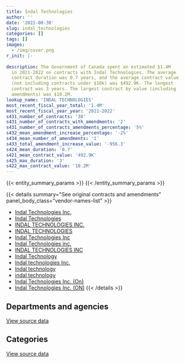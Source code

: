 ```yaml
---
title: Indal Technologies
author: ''
date: '2022-08-30'
slug: indal_technologies
categories: []
tags: []
images:
  - /img/cover.png
r_init: |-
  
description: The Government of Canada spent an estimated $1.4M
  in 2021-2022 on contracts with Indal Technologies. The average
  contract duration was 0.7 years, and the average contract value
  (not including contracts under $10k) was $492.9K. The longest
  contract was 3 years. The largest contract by value (including
  amendments) was $10.2M.
lookup_name: 'INDAL TECHNOLOGIES'
most_recent_fiscal_year_total: '1.4M'
most_recent_fiscal_year_year: '2021-2022'
s431_number_of_contracts: '38'
s431_number_of_contracts_with_amendments: '2'
s431_number_of_contracts_amendments_percentage: '5%'
s432_mean_amendment_increase_percentage: '-2%'
s434_mean_number_of_amendments: '1'
s433_total_amendment_increase_value: '-956.3'
s424_mean_duration: '0.7'
s421_mean_contract_value: '492.9K'
s425_max_duration: '3'
s422_max_contract_value: '10.2M'
---
```


<script src="/rmarkdown-libs/htmlwidgets/htmlwidgets.js"></script>
<link href="/rmarkdown-libs/datatables-css/datatables-crosstalk.css" rel="stylesheet" />
<script src="/rmarkdown-libs/datatables-binding/datatables.js"></script>
<script src="/rmarkdown-libs/jquery/jquery-3.6.0.min.js"></script>
<link href="/rmarkdown-libs/dt-core-bootstrap/css/dataTables.bootstrap.min.css" rel="stylesheet" />
<link href="/rmarkdown-libs/dt-core-bootstrap/css/dataTables.bootstrap.extra.css" rel="stylesheet" />
<script src="/rmarkdown-libs/dt-core-bootstrap/js/jquery.dataTables.min.js"></script>
<script src="/rmarkdown-libs/dt-core-bootstrap/js/dataTables.bootstrap.min.js"></script>
<link href="/rmarkdown-libs/crosstalk/css/crosstalk.min.css" rel="stylesheet" />
<script src="/rmarkdown-libs/crosstalk/js/crosstalk.min.js"></script>
<script src="/rmarkdown-libs/htmlwidgets/htmlwidgets.js"></script>
<link href="/rmarkdown-libs/datatables-css/datatables-crosstalk.css" rel="stylesheet" />
<script src="/rmarkdown-libs/datatables-binding/datatables.js"></script>
<script src="/rmarkdown-libs/jquery/jquery-3.6.0.min.js"></script>
<link href="/rmarkdown-libs/dt-core-bootstrap/css/dataTables.bootstrap.min.css" rel="stylesheet" />
<link href="/rmarkdown-libs/dt-core-bootstrap/css/dataTables.bootstrap.extra.css" rel="stylesheet" />
<script src="/rmarkdown-libs/dt-core-bootstrap/js/jquery.dataTables.min.js"></script>
<script src="/rmarkdown-libs/dt-core-bootstrap/js/dataTables.bootstrap.min.js"></script>
<link href="/rmarkdown-libs/crosstalk/css/crosstalk.min.css" rel="stylesheet" />
<script src="/rmarkdown-libs/crosstalk/js/crosstalk.min.js"></script>

{{< entity_summary_params >}}
{{< /entity_summary_params >}}

{{< details summary="See original contracts and amendments" panel_body_class="vendor-names-list" >}}
- [Indal Technologies Inc.](https://search.open.canada.ca/en/ct/?sort=contract_value_f%20desc&page=1&search_text=%22Indal%20Technologies%20Inc.%22)
- [Indal Technologies](https://search.open.canada.ca/en/ct/?sort=contract_value_f%20desc&page=1&search_text=%22Indal%20Technologies%22)
- [INDAL TECHNOLOGIES INC.](https://search.open.canada.ca/en/ct/?sort=contract_value_f%20desc&page=1&search_text=%22INDAL%20TECHNOLOGIES%20INC.%22)
- [INDAL TECHNOLOGIES](https://search.open.canada.ca/en/ct/?sort=contract_value_f%20desc&page=1&search_text=%22INDAL%20TECHNOLOGIES%22)
- [Indal Technologies Inc](https://search.open.canada.ca/en/ct/?sort=contract_value_f%20desc&page=1&search_text=%22Indal%20Technologies%20Inc%22)
- [Indal Technologies inc.](https://search.open.canada.ca/en/ct/?sort=contract_value_f%20desc&page=1&search_text=%22Indal%20Technologies%20inc.%22)
- [INDAL TECHNOLOGIES INC](https://search.open.canada.ca/en/ct/?sort=contract_value_f%20desc&page=1&search_text=%22INDAL%20TECHNOLOGIES%20INC%22)
- [Indal Technology](https://search.open.canada.ca/en/ct/?sort=contract_value_f%20desc&page=1&search_text=%22Indal%20Technology%22)
- [Indal technologies Inc.](https://search.open.canada.ca/en/ct/?sort=contract_value_f%20desc&page=1&search_text=%22Indal%20technologies%20Inc.%22)
- [Indal technology](https://search.open.canada.ca/en/ct/?sort=contract_value_f%20desc&page=1&search_text=%22Indal%20technology%22)
- [indal technology](https://search.open.canada.ca/en/ct/?sort=contract_value_f%20desc&page=1&search_text=%22indal%20technology%22)
- [Indal Technologies Inc. (On)](https://search.open.canada.ca/en/ct/?sort=contract_value_f%20desc&page=1&search_text=%22Indal%20Technologies%20Inc.%20%28On%29%22)
- [Indal Technologies Inc. (ON)](https://search.open.canada.ca/en/ct/?sort=contract_value_f%20desc&page=1&search_text=%22Indal%20Technologies%20Inc.%20%28ON%29%22)
{{< /details >}}

## Departments and agencies

<div id="htmlwidget-1" style="width:100%;height:auto;" class="datatables html-widget"></div>
<script type="application/json" data-for="htmlwidget-1">{"x":{"style":"bootstrap","filter":"none","vertical":false,"data":[["<a href=\"/departments/dfo-mpo/\">Fisheries and Oceans Canada<\/a>","<a href=\"/departments/dnd-mdn/\">National Defence<\/a>"],[null,114081.4],[131297.68,899959.9],[321635.27,1622941.54],[null,1392653.09]],"container":"<table class=\"table table-striped table-hover row-border order-column display\">\n  <thead>\n    <tr>\n      <th>Department<\/th>\n      <th>2018-2019<\/th>\n      <th>2019-2020<\/th>\n      <th>2020-2021<\/th>\n      <th>2021-2022<\/th>\n    <\/tr>\n  <\/thead>\n<\/table>","options":{"order":[[4,"desc"]],"pageLength":10,"autoWidth":true,"columnDefs":[{"targets":1,"render":"function(data, type, row, meta) {\n    return type !== 'display' ? data : DTWidget.formatCurrency(data, \"$\", 2, 3, \",\", \".\", true, null);\n  }"},{"targets":2,"render":"function(data, type, row, meta) {\n    return type !== 'display' ? data : DTWidget.formatCurrency(data, \"$\", 2, 3, \",\", \".\", true, null);\n  }"},{"targets":3,"render":"function(data, type, row, meta) {\n    return type !== 'display' ? data : DTWidget.formatCurrency(data, \"$\", 2, 3, \",\", \".\", true, null);\n  }"},{"targets":4,"render":"function(data, type, row, meta) {\n    return type !== 'display' ? data : DTWidget.formatCurrency(data, \"$\", 2, 3, \",\", \".\", true, null);\n  }"},{"width":"16%","targets":[1,2,3,4]},{"className":"dt-right","targets":[1,2,3,4]}],"orderClasses":false}},"evals":["options.columnDefs.0.render","options.columnDefs.1.render","options.columnDefs.2.render","options.columnDefs.3.render"],"jsHooks":[]}</script>
<p class="text-right">
<a href="https://github.com/GoC-Spending/contracts-data/tree/main/data/out/vendors/indal_technologies/summary_by_fiscal_year_by_department.csv" class="source-data-link btn btn-link">View source data</a>
</p>

## Categories

<div id="htmlwidget-2" style="width:100%;height:auto;" class="datatables html-widget"></div>
<script type="application/json" data-for="htmlwidget-2">{"x":{"style":"bootstrap","filter":"none","vertical":false,"data":[["<a href=\"/categories/defence/\">Defence<\/a>","<a href=\"/categories/transportation_and_logistics/\">Transportation and logistics<\/a>","<a href=\"/categories/industrial_products_and_services/\">Industrial products and services<\/a>"],[null,null,114081.4],[118033.33,131297.68,781926.57],[80621.9,321635.27,1542319.64],[null,null,1392653.09]],"container":"<table class=\"table table-striped table-hover row-border order-column display\">\n  <thead>\n    <tr>\n      <th>Category<\/th>\n      <th>2018-2019<\/th>\n      <th>2019-2020<\/th>\n      <th>2020-2021<\/th>\n      <th>2021-2022<\/th>\n    <\/tr>\n  <\/thead>\n<\/table>","options":{"order":[[4,"desc"]],"dom":"t","pageLength":30,"autoWidth":true,"columnDefs":[{"targets":1,"render":"function(data, type, row, meta) {\n    return type !== 'display' ? data : DTWidget.formatCurrency(data, \"$\", 2, 3, \",\", \".\", true, null);\n  }"},{"targets":2,"render":"function(data, type, row, meta) {\n    return type !== 'display' ? data : DTWidget.formatCurrency(data, \"$\", 2, 3, \",\", \".\", true, null);\n  }"},{"targets":3,"render":"function(data, type, row, meta) {\n    return type !== 'display' ? data : DTWidget.formatCurrency(data, \"$\", 2, 3, \",\", \".\", true, null);\n  }"},{"targets":4,"render":"function(data, type, row, meta) {\n    return type !== 'display' ? data : DTWidget.formatCurrency(data, \"$\", 2, 3, \",\", \".\", true, null);\n  }"},{"width":"16%","targets":[1,2,3,4]},{"className":"dt-right","targets":[1,2,3,4]}],"orderClasses":false,"lengthMenu":[10,25,30,50,100]}},"evals":["options.columnDefs.0.render","options.columnDefs.1.render","options.columnDefs.2.render","options.columnDefs.3.render"],"jsHooks":[]}</script>
<p class="text-right">
<a href="https://github.com/GoC-Spending/contracts-data/tree/main/data/out/vendors/indal_technologies/summary_by_fiscal_year_by_category.csv" class="source-data-link btn btn-link">View source data</a>
</p>
